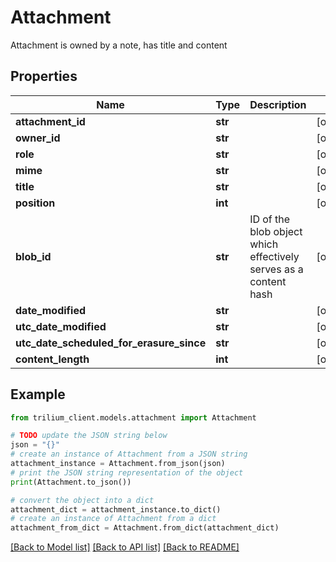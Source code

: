 # Attachment

Attachment is owned by a note, has title and content

## Properties

Name | Type | Description | Notes
------------ | ------------- | ------------- | -------------
**attachment_id** | **str** |  | [optional] 
**owner_id** | **str** |  | [optional] 
**role** | **str** |  | [optional] 
**mime** | **str** |  | [optional] 
**title** | **str** |  | [optional] 
**position** | **int** |  | [optional] 
**blob_id** | **str** | ID of the blob object which effectively serves as a content hash | [optional] 
**date_modified** | **str** |  | [optional] 
**utc_date_modified** | **str** |  | [optional] 
**utc_date_scheduled_for_erasure_since** | **str** |  | [optional] 
**content_length** | **int** |  | [optional] 

## Example

```python
from trilium_client.models.attachment import Attachment

# TODO update the JSON string below
json = "{}"
# create an instance of Attachment from a JSON string
attachment_instance = Attachment.from_json(json)
# print the JSON string representation of the object
print(Attachment.to_json())

# convert the object into a dict
attachment_dict = attachment_instance.to_dict()
# create an instance of Attachment from a dict
attachment_from_dict = Attachment.from_dict(attachment_dict)
```
[[Back to Model list]](../README.md#documentation-for-models) [[Back to API list]](../README.md#documentation-for-api-endpoints) [[Back to README]](../README.md)


